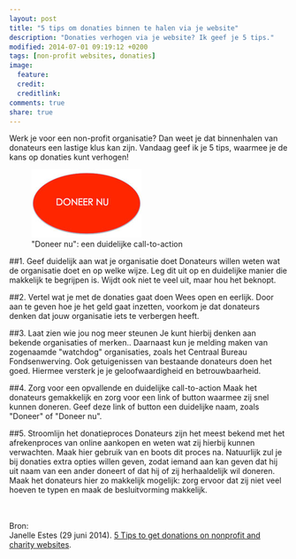 ```yaml
---
layout: post
title: "5 tips om donaties binnen te halen via je website"
description: "Donaties verhogen via je website? Ik geef je 5 tips."
modified: 2014-07-01 09:19:12 +0200
tags: [non-profit websites, donaties]
image:
  feature: 
  credit: 
  creditlink: 
comments: true
share: true
---
```


Werk je voor een non-profit organisatie? Dan weet je dat binnenhalen
van donateurs een lastige klus kan zijn.
Vandaag geef ik je 5 tips, waarmee je de kans op donaties kunt
verhogen!

<figure class="floatright">
  <img src="/images/doneer.jpg" alt="Button om donateurs aan te sporen
  tot actie" >
  <figcaption>"Doneer nu": een duidelijke call-to-action</figcaption>
</figure>

##1. Geef duidelijk aan wat je organisatie doet
Donateurs willen weten wat de organisatie doet en op welke
wijze. Leg dit uit op en duidelijke manier die makkelijk te begrijpen
is. Wijdt ook niet te veel uit, maar hou het beknopt.

##2. Vertel wat je met de donaties gaat doen
Wees open en eerlijk. Door aan te geven hoe je het geld gaat inzetten, voorkom je dat
donateurs denken dat jouw organisatie iets te verbergen heeft.

##3. Laat zien wie jou nog meer steunen
Je kunt hierbij denken aan bekende organisaties of merken.. Daarnaast
kun je melding maken van zogenaamde "watchdog" organisaties, zoals het
Centraal Bureau Fondsenwerving. Ook getuigenissen van bestaande
donateurs doen het goed.
Hiermee versterk je je geloofwaardigheid en betrouwbaarheid.

##4. Zorg voor een opvallende en duidelijke call-to-action
Maak het donateurs gemakkelijk en zorg voor een link of button waarmee
zij snel kunnen doneren. Geef deze link of button een duidelijke naam,
zoals "Doneer" of "Doneer nu".

##5. Stroomlijn het donatieproces
Donateurs zijn het meest bekend met het afrekenproces van online
aankopen en weten wat zij hierbij kunnen verwachten. Maak hier gebruik
van en boots dit proces na.
Natuurlijk zul je bij donaties extra opties willen geven, zodat iemand
aan kan geven dat hij uit naam van een ander doneert of dat hij of zij
herhaaldelijk wil doneren. Maak het donateurs hier zo makkelijk
mogelijk: zorg ervoor dat zij niet veel hoeven te typen en maak de
besluitvorming makkelijk.

<br><br>
Bron:<br>
Janelle Estes (29 juni 2014). <a href="http://www.nngroup.com/articles/donations-nonprofit-charity-online/?utm_source=Alertbox&utm_campaign=91a0132179-Alertbox_email_06_30_2014&utm_medium=email&utm_term=0_7f29a2b335-91a0132179-40144669">5 Tips to get donations on nonprofit and charity
websites</a>.
